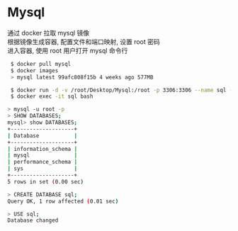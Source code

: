 <!--
 * @Author: facsert
 * @Date: 2023-09-12 20:17:32
 * @LastEditTime: 2023-11-01 20:05:30
 * @LastEditors: facsert
 * @Description: 
-->

# Mysql

通过 docker 拉取 mysql 镜像  
根据镜像生成容器, 配置文件和端口映射, 设置 root 密码  
进入容器, 使用 root 用户打开 mysql 命令行  

```bash
 $ docker pull mysql
 $ docker images
 > mysql latest 99afc808f15b 4 weeks ago 577MB

 $ docker run -d -v /root/Desktop/Mysql:/root -p 3306:3306 --name sql -e MYSQL_ROOT_PASSWORD=111111 mysql
 $ docker exec -it sql bash

```

```bash
> mysql -u root -p
> SHOW DATABASES;
mysql> show DATABASES;
+--------------------+
| Database           |
+--------------------+
| information_schema |
| mysql              |
| performance_schema |
| sys                |
+--------------------+
5 rows in set (0.00 sec)

> CREATE DATABASE sql;
Query OK, 1 row affected (0.01 sec)

> USE sql;
Database changed
```
